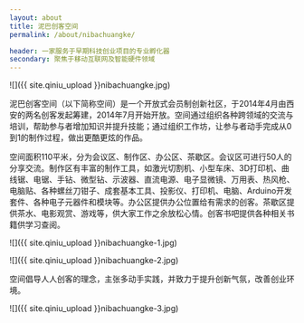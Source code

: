 ```yaml
---
layout: about
title: 泥巴创客空间
permalink: /about/nibachuangke/

header: 一家服务于早期科技创业项目的专业孵化器
secondary: 聚焦于移动互联网及智能硬件领域
---
```


![]({{ site.qiniu_upload }}nibachuangke.jpg)

泥巴创客空间（以下简称空间）是一个开放式会员制创新社区，于2014年4月由西安的两名创客发起筹建，2014年7月开始开放。空间通过组织各种跨领域的交流与培训，帮助参与者增加知识并提升技能；通过组织工作坊，让参与者动手完成从0到1的制作过程，做出更酷更炫的作品。

空间面积110平米，分为会议区、制作区、办公区、茶歇区。会议区可进行50人的分享交流。制作区有丰富的制作工具，如激光切割机、小型车床、3D打印机、曲线锯、电锯、手钻、微型钻、示波器、直流电源、电子显微镜、万用表、热风枪、电脑贴、各种螺丝刀钳子、成套基本工具、投影仪、打印机、电脑、Arduino开发套件、各种电子元器件和模块等。办公区提供办公位置给有需求的创客。茶歇区提供茶水、电影观赏、游戏等，供大家工作之余放松心情。创客书吧提供各种相关书籍供学习查阅。

![]({{ site.qiniu_upload }}nibachuangke-1.jpg)

![]({{ site.qiniu_upload }}nibachuangke-2.jpg)

空间倡导人人创客的理念，主张多动手实践，并致力于提升创新气氛，改善创业环境。

![]({{ site.qiniu_upload }}nibachuangke-3.jpg)
